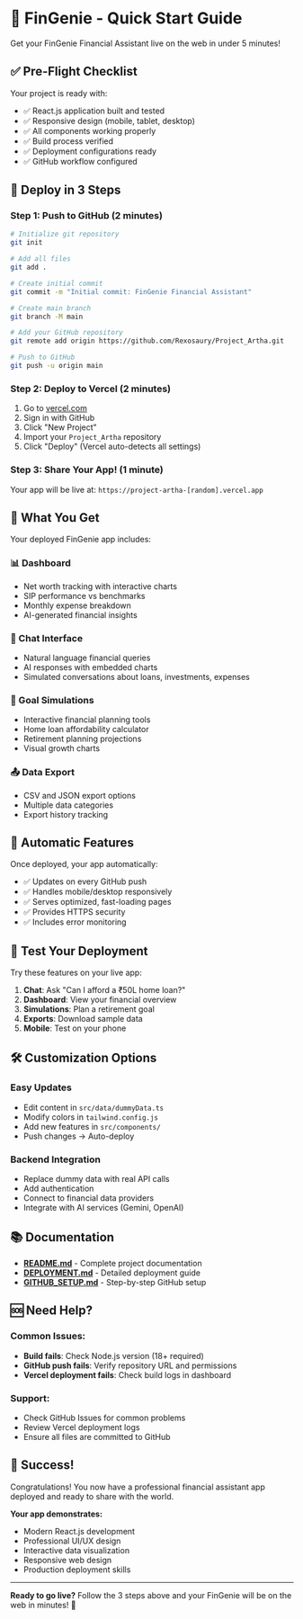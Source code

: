 # 🚀 FinGenie - Quick Start Guide

Get your FinGenie Financial Assistant live on the web in under 5 minutes!

## ✅ Pre-Flight Checklist

Your project is ready with:
- ✅ React.js application built and tested
- ✅ Responsive design (mobile, tablet, desktop)
- ✅ All components working properly
- ✅ Build process verified
- ✅ Deployment configurations ready
- ✅ GitHub workflow configured

## 🚀 Deploy in 3 Steps

### Step 1: Push to GitHub (2 minutes)

```bash
# Initialize git repository
git init

# Add all files
git add .

# Create initial commit
git commit -m "Initial commit: FinGenie Financial Assistant"

# Create main branch
git branch -M main

# Add your GitHub repository
git remote add origin https://github.com/Rexosaury/Project_Artha.git

# Push to GitHub
git push -u origin main
```

### Step 2: Deploy to Vercel (2 minutes)

1. Go to [vercel.com](https://vercel.com)
2. Sign in with GitHub
3. Click "New Project"
4. Import your `Project_Artha` repository
5. Click "Deploy" (Vercel auto-detects all settings)

### Step 3: Share Your App! (1 minute)

Your app will be live at: `https://project-artha-[random].vercel.app`

## 🎯 What You Get

Your deployed FinGenie app includes:

### 📊 Dashboard
- Net worth tracking with interactive charts
- SIP performance vs benchmarks
- Monthly expense breakdown
- AI-generated financial insights

### 💬 Chat Interface
- Natural language financial queries
- AI responses with embedded charts
- Simulated conversations about loans, investments, expenses

### 🎯 Goal Simulations
- Interactive financial planning tools
- Home loan affordability calculator
- Retirement planning projections
- Visual growth charts

### 📤 Data Export
- CSV and JSON export options
- Multiple data categories
- Export history tracking

## 🔧 Automatic Features

Once deployed, your app automatically:
- ✅ Updates on every GitHub push
- ✅ Handles mobile/desktop responsively
- ✅ Serves optimized, fast-loading pages
- ✅ Provides HTTPS security
- ✅ Includes error monitoring

## 📱 Test Your Deployment

Try these features on your live app:

1. **Chat**: Ask "Can I afford a ₹50L home loan?"
2. **Dashboard**: View your financial overview
3. **Simulations**: Plan a retirement goal
4. **Exports**: Download sample data
5. **Mobile**: Test on your phone

## 🛠️ Customization Options

### Easy Updates
- Edit content in `src/data/dummyData.ts`
- Modify colors in `tailwind.config.js`
- Add new features in `src/components/`
- Push changes → Auto-deploy

### Backend Integration
- Replace dummy data with real API calls
- Add authentication
- Connect to financial data providers
- Integrate with AI services (Gemini, OpenAI)

## 📚 Documentation

- **[README.md](./README.md)** - Complete project documentation
- **[DEPLOYMENT.md](./DEPLOYMENT.md)** - Detailed deployment guide
- **[GITHUB_SETUP.md](./GITHUB_SETUP.md)** - Step-by-step GitHub setup

## 🆘 Need Help?

### Common Issues:
- **Build fails**: Check Node.js version (18+ required)
- **GitHub push fails**: Verify repository URL and permissions
- **Vercel deployment fails**: Check build logs in dashboard

### Support:
- Check GitHub Issues for common problems
- Review Vercel deployment logs
- Ensure all files are committed to GitHub

## 🎉 Success!

Congratulations! You now have a professional financial assistant app deployed and ready to share with the world.

**Your app demonstrates:**
- Modern React.js development
- Professional UI/UX design
- Interactive data visualization
- Responsive web design
- Production deployment skills

---

**Ready to go live?** Follow the 3 steps above and your FinGenie will be on the web in minutes! 🚀
